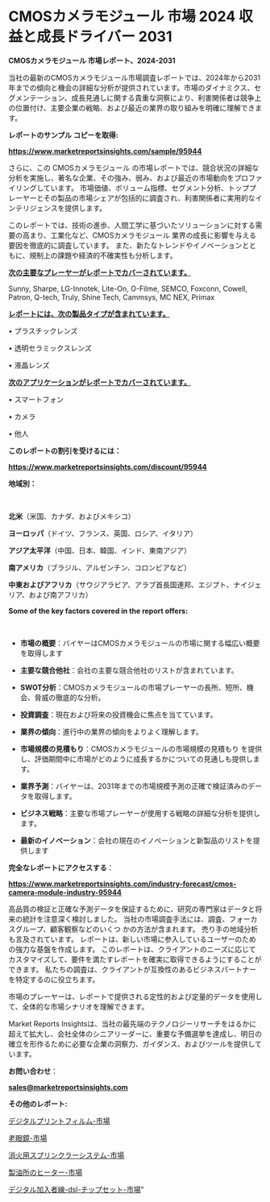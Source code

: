 # CMOSカメラモジュール 市場 2024 収益と成長ドライバー 2031

<strong>CMOSカメラモジュール 市場レポート、2024-2031</strong>

当社の最新のCMOSカメラモジュール市場調査レポートでは、2024年から2031年までの傾向と機会の詳細な分析が提供されています。市場のダイナミクス、セグメンテーション、成長見通しに関する貴重な洞察により、利害関係者は競争上の位置付け、主要企業の戦略、および最近の業界の取り組みを明確に理解できます。



<strong>レポートのサンプル コピーを取得:</strong> <a href=https://www.marketreportsinsights.com/sample/95944>

<strong><u>https://www.marketreportsinsights.com/sample/95944</u></strong></a>

さらに、この CMOSカメラモジュール の市場レポートでは、競合状況の詳細な分析を実施し、著名な企業、その強み、弱み、および最近の市場動向をプロファイリングしています。 市場価値、ボリューム指標、セグメント分析、トッププレーヤーとその製品の市場シェアが包括的に調査され、利害関係者に実用的なインテリジェンスを提供します。

このレポートでは、技術の進歩、人間工学に基づいたソリューションに対する需要の高まり、工業化など、CMOSカメラモジュール 業界の成長に影響を与える要因を徹底的に調査しています。 また、新たなトレンドやイノベーションとともに、規制上の課題や経済的不確実性も分析します。



<strong><u>次の主要なプレーヤーがレポートでカバーされています。</u></strong>

Sunny, Sharpe, LG-Innotek, Lite-On, O-Filme, SEMCO, Foxconn, Cowell, Patron, Q-tech, Truly, Shine Tech, Cammsys, MC NEX, Primax



<strong><u><b>レポートには、次の製品タイプが含まれています。</b></u></strong>

• プラスチックレンズ

• 透明セラミックスレンズ

• 液晶レンズ



<strong><u><b>次のアプリケーションがレポートでカバーされています。</b></u></strong>

• スマートフォン

• カメラ

• 他人



<strong><b>このレポートの割引を受けるには：</b></strong>

<a href=https://www.marketreportsinsights.com/discount/95944>

<strong><u>https://www.marketreportsinsights.com/discount/95944</u></strong></a>



<strong>地域別：</strong>

<strong> </strong>



<strong>北米</strong>（米国、カナダ、およびメキシコ）



<strong>ヨーロッパ</strong>（ドイツ、フランス、英国、ロシア、イタリア）



<strong>アジア太平洋</strong>（中国、日本、韓国、インド、東南アジア）



<strong>南アメリカ</strong>（ブラジル、アルゼンチン、コロンビアなど）



<strong>中東およびアフリカ</strong>（サウジアラビア、アラブ首長国連邦、エジプト、ナイジェリア、および南アフリカ）



<strong>Some of the key factors covered in the report offers:</strong>

<strong> </strong>
<ul>
  <li>

<strong>市場の概要</strong>：バイヤーはCMOSカメラモジュールの市場に関する幅広い概要を取得します</li>
  <li>

<strong>主要な競合他社</strong>：会社の主要な競合他社のリストが含まれています。</li>
  <li>

<strong>SWOT分析</strong>：CMOSカメラモジュールの市場プレーヤーの長所、短所、機会、脅威の徹底的な分析。</li>
  <li>

<strong>投資調査</strong>：現在および将来の投資機会に焦点を当てています。</li>
  <li>

<strong>業界の傾向</strong>：進行中の業界の傾向をよりよく理解します。</li>
  <li>

<strong>市場規模の見積もり</strong>：CMOSカメラモジュールの市場規模の見積もり を提供し、評価期間中に市場がどのように成長するかについての見通しも提供します。</li>
  <li>

<strong>業界予測</strong>：バイヤーは、2031年までの市場規模予測の正確で検証済みのデータを取得します。</li>
  <li>

<strong>ビジネス戦略</strong>：主要な市場プレーヤーが使用する戦略の詳細な分析を提供します。</li>
  <li>

<strong>最新のイノベーション</strong>：会社の現在のイノベーションと新製品のリストを提供します</li>
</ul>


<strong>完全なレポートにアクセスする</strong>：

<a href=https://www.marketreportsinsights.com/industry-forecast/cmos-camera-module-industry-95944>

<strong><u>https://www.marketreportsinsights.com/industry-forecast/cmos-camera-module-industry-95944</u></strong></a>

高品質の検証と正確な予測データを保証するために、研究の専門家はデータと将来の統計を注意深く検討しました。 当社の市場調査手法には、調査、フォーカスグループ、顧客観察などのいくつ かの方法が含まれます。 売り手の地域分析も言及されています。 レポートは、新しい市場に参入しているユーザーのための強力な基盤を作成します。 このレポートは、クライアントのニーズに応じてカスタマイズして、要件を満たすレポートを確実に取得できるようにすることができます。 私たちの調査は、クライアントが互換性のあるビジネスパートナーを特定するのに役立ちます。

市場のプレーヤーは、レポートで提供される定性的および定量的データを使用して、全体的な市場シナリオを理解できます。

Market Reports Insightsは、当社の最先端のテクノロジーリサーチをはるかに超えて拡大し、会社全体のシニアリーダーに、重要な予備選挙を達成し、明日の確立を形作るために必要な企業の洞察力、ガイダンス、およびツールを提供しています。



<strong><b>お問い合わせ</b></strong>：

<a href=mailto:sales@marketreportsinsights.com>

<strong><u>sales@marketreportsinsights.com</u></strong></a>



<strong>その他のレポート:</strong>

<a href=https://www.linkedin.com/pulse/デジタルプリントフィルム-市場-2023-新興市場-将来の動向と市場需要-2030-tiv8f/>デジタルプリントフィルム-市場</a>

<a href=https://www.linkedin.com/pulse/老眼鏡-市場-2023-最新の-cagr-および成長分析-2030-hiolf/>老眼鏡-市場</a>

<a href=https://www.linkedin.com/pulse/消火用スプリンクラーシステム-市場-2023-swot-分析と最新イノベーション-2030-pr-news-hub-tft9f/>消火用スプリンクラーシステム-市場</a>

<a href=https://www.linkedin.com/pulse/製油所のヒーター-市場-2030-年までの需要に焦点を当てた-2023-baftf/>製油所のヒーター-市場</a>

<a href=https://www.linkedin.com/pulse/デジタル加入者線-dsl-チップセット-市場-2023-競争分析と事業成長-2030-pr-news-hub-mnm8f/>デジタル加入者線-dsl-チップセット-市場</a>"
